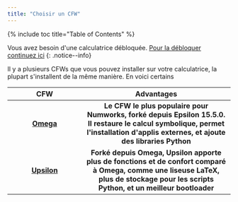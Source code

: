 ```yaml
---
title: "Choisir un CFW"
---
```


{% include toc title="Table of Contents" %}

Vous avez besoin d'une calculatrice débloquée. [Pour la débloquer continuez ici](get-started)
{: .notice--info}

Il y a plusieurs CFWs que vous pouvez installer sur votre calculatrice, la plupart s'installent de la même manière. En voici certains

<table>
  <colgroup>
    <col span="1" style="width: 20%;">
    <col span="1" style="width: 40%;">
  </colgroup>
  <thead>
    <tr>
      <th style="text-align: center">CFW</th>
      <th style="text-align: center">Advantages</th>
    </tr>
  </thead>
  <tbody>
    <tr>
      <td style="text-align: center; font-weight: bold;"><a href="omega">Omega</a></td>
      <td style="text-align: center; font-weight: bold;">Le CFW le plus populaire pour Numworks, forké depuis Epsilon 15.5.0. Il restaure le calcul symbolique, permet l'installation d'applis externes, et ajoute des libraries Python</td>
    </tr>
    <tr>
      <td style="text-align: center; font-weight: bold;"><a href="upsilon">Upsilon</a></td>
      <td style="text-align: center; font-weight: bold;">Forké depuis Omega, Upsilon apporte plus de fonctions et de confort comparé à Omega, comme une liseuse LaTeX, plus de stockage pour les scripts Python, et un meilleur bootloader</td>
    </tr>
  </tbody>
</table>
